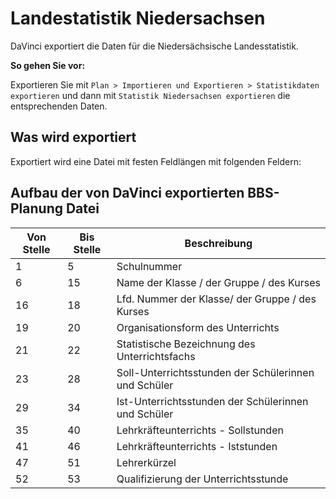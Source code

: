 # Landestatistik Niedersachsen

DaVinci exportiert die Daten für die Niedersächsische Landesstatistik. 

**So gehen Sie vor:**

Exportieren Sie mit ``Plan > Importieren und Exportieren > Statistikdaten exportieren`` und dann mit ``Statistik Niedersachsen exportieren`` die entsprechenden Daten.

## Was wird exportiert

Exportiert wird eine Datei mit festen Feldlängen mit folgenden Feldern:

## Aufbau der von DaVinci exportierten BBS-Planung Datei

Von Stelle | Bis Stelle | Beschreibung
-------|--------|-------------------
1    |   5   |    Schulnummer
6    |   15  |    Name der Klasse / der Gruppe / des Kurses
16   |   18  |    Lfd. Nummer der Klasse/ der Gruppe / des Kurses
19   |   20  |    Organisationsform des Unterrichts
21   |   22  |    Statistische Bezeichnung des Unterrichtsfachs
23   |   28  |    Soll-Unterrichtsstunden der Schülerinnen und Schüler
29   |   34  |    Ist-Unterrichtsstunden der Schülerinnen und Schüler
35   |   40  |    Lehrkräfteunterrichts - Sollstunden
41   |   46  |    Lehrkräfteunterrichts - Iststunden
47   |   51  |    Lehrerkürzel
52   |   53  |    Qualifizierung der Unterrichtsstunde
